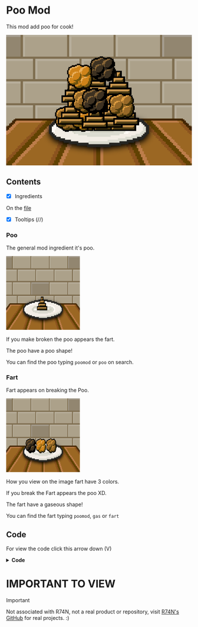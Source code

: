 # Poo Mod

This mod add poo for cook!

![Preview](./preview.png)

## Contents

- [x] Ingredients

On the [file](./poo_mod.js)

- [x] Tooltips (//)

### Poo

The general mod ingredient it's poo.

<img src="./preview_poo.png" width="200px" height="200px">

If you make broken the poo appears the fart.

The poo have a poo shape!

You can find the poo typing `poomod` or `poo` on search.

### Fart

Fart appears on breaking the Poo.

<img src="./preview_fart.png" width="200px" height="200px">

How you view on the image fart have 3 colors.

If you break the Fart appears the poo XD.

The fart have a gaseous shape!

You can find the fart typing `poomod`, `gas` or `fart`

## Code

For view the code click this arrow down (V)

<details>
<summary><b>Code</b></summary>

```javascript
// Nico1Monte's Mod
// Poo Mod

addIngredient("poo",{
    color:"#8f6a35",
    shape:"pyramid_tiered",
    keywords:"poomod,poo",
    type:"decor",
    broken:"fart"
});

addIngredient("fart",{
    color:["#d08318", "#956727", "#3c3020"],
    shape:"gas",
    keywords:"poomod,gas,fart",
    type:"decor",
    broken:"poo"
});

// Made by Nico1Monte
```

</details>


# IMPORTANT TO VIEW

> [!IMPORTANT]
> Not associated with R74N, not a real product or repository, visit [R74N's GitHub](https://github.com/R74nCom) for real projects. :)